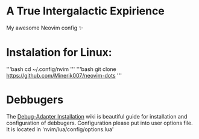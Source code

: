# A True Intergalactic Expirience
My awesome Neovim config ✨

# Instalation for Linux:
'''bash
cd ~/.config/nvim
'''
'''bash
git clone https://github.com/Minerik007/neovim-dots
'''

# Debbugers
The [Debug-Adapter Installation](https://github.com/mfussenegger/nvim-dap/wiki/Debug-Adapter-installation) wiki is beautiful guide for installation and configuration of debbugers. Configuration please put into user options file. It is located in 'nvim/lua/config/options.lua'
